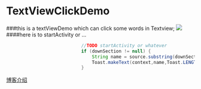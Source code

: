 # TextViewClickDemo
###this is a textViewDemo which can click some words in Textview; 
![](https://github.com/ckenergy/TextViewClickDemo/blob/master/img/2.gif)  
####here is to startActivity or ...
```java
                            //TODO startActivity or whatever
                            if (downSection != null) {
                                String name = source.substring(downSection.start,downSection.end);
                                Toast.makeText(context,name,Toast.LENGTH_SHORT).show();
                            }
```
[博客介绍]() 
